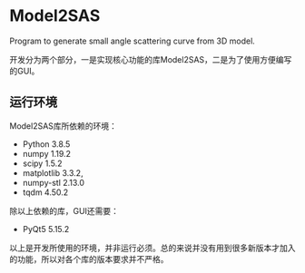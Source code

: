 # Model2SAS
Program to generate small angle scattering curve from 3D model.

开发分为两个部分，一是实现核心功能的库Model2SAS，二是为了使用方便编写的GUI。

## 运行环境

Model2SAS库所依赖的环境：

- Python 3.8.5
- numpy 1.19.2
- scipy 1.5.2
- matplotlib 3.3.2,
- numpy-stl 2.13.0
- tqdm 4.50.2

除以上依赖的库，GUI还需要：

- PyQt5 5.15.2

以上是开发所使用的环境，并非运行必须。总的来说并没有用到很多新版本才加入的功能，所以对各个库的版本要求并不严格。

